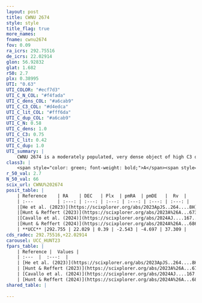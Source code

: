 ```yaml
---
layout: post
title: CWNU 2674
style: style
title_flag: true
more_names: 
fname: cwnu2674
fov: 0.09
ra_icrs: 292.75516
de_icrs: 22.02914
glon: 56.92832
glat: 1.682
r50: 2.7
plx: 0.38995
UTI: "0.63"
UTI_COLOR: "#ecf7d3"
UTI_C_N_COL: "#f4fada"
UTI_C_dens_COL: "#a6cab9"
UTI_C_C3_COL: "#d4edca"
UTI_C_lit_COL: "#fff6da"
UTI_C_dup_COL: "#a6cab9"
UTI_C_N: 0.58
UTI_C_dens: 1.0
UTI_C_C3: 0.75
UTI_C_lit: 0.42
UTI_C_dup: 1.0
UTI_summary: |
    CWNU 2674 is a moderately populated, very dense object of high C3 quality. It was recently reported in the literature.
class3: |
    <span style="color: green; font-weight: bold;">A</span><span style="color: #FFC300; font-weight: bold;">B</span>
r_50_val: 2.7
N_50_val: 66
scix_url: CWNU%202674
posit_table: |
    | Reference    | RA    | DEC   | Plx  | pmRA  | pmDE   |  Rv  |
    | :---         | :---: | :---: | :---: | :---: | :---: | :---: |
    |[He et al. (2023)](https://scixplorer.org/abs/2023ApJS..264....8H) | 292.759 | 22.033 | 0.391 | -2.552 | -4.697 | 37.11 |
    |[Hunt & Reffert (2023)](https://scixplorer.org/abs/2023A%26A...673A.114H) | 292.749 | 22.035 | 0.398 | -2.544 | -4.681 | 41.421 |
    |[Cavallo et al. (2024)](https://scixplorer.org/abs/2024AJ....167...12C) | 292.761 | 22.034 | 0.394 | -- | -- | -- |
    |[Hunt & Reffert (2024)](https://scixplorer.org/abs/2024A%26A...686A..42H) | 292.749 | 22.035 | 0.398 | -2.544 | -4.681 | 41.421 |
    | **UCC** |292.755 | 22.029 | 0.39 | -2.543 | -4.697 | 37.309 | 
cds_radec: 292.75516,+22.02914
carousel: UCC_HUNT23
fpars_table: |
    | Reference |  Values |
    | :---  |  :---:  |
    | [He et al. (2023)](https://scixplorer.org/abs/2023ApJS..264....8H) | `A0=4.9, m-M=11.75, logAge=8.75` |
    | [Hunt & Reffert (2023)](https://scixplorer.org/abs/2023A%26A...673A.114H) | `AV50=4.788, diffAV50=2.66, MOD50=11.831, logAge50=8.505` |
    | [Cavallo et al. (2024)](https://scixplorer.org/abs/2024AJ....167...12C) | `AV50=4.93, dMod50=12.03, logAge50=8.36, [Fe/H]50=-0.25` |
    | [Hunt & Reffert (2024)](https://scixplorer.org/abs/2024A%26A...686A..42H) | `MassJ=909.414` |
shared_table: |
    
---
```

